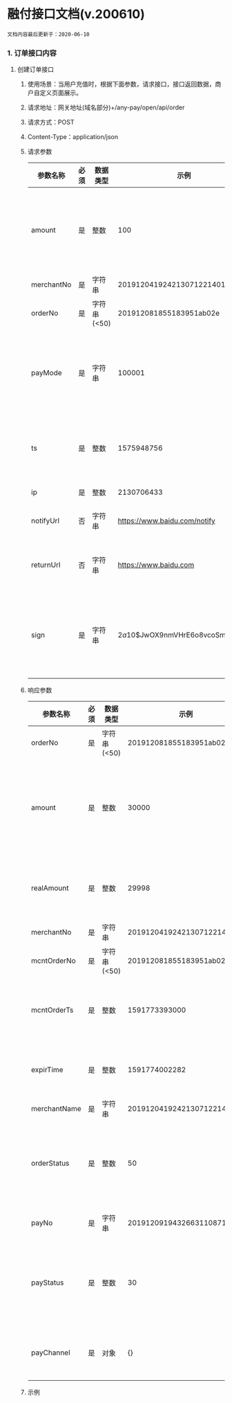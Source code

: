 # 融付接口文档(v.200610)
    文档内容最后更新于：2020-06-10



### 1. 订单接口内容
1. 创建订单接口
    1. 使用场景：当用户充值时，根据下面参数，请求接口，接口返回数据，商户自定义页面展示。
    3. 请求地址：网关地址(域名部分)+/any-pay/open/api/order
    2. 请求方式：POST
    2. Content-Type：application/json
    4. 请求参数 
    
        |参数名称| 必须|数据类型|示例| 参数说明 |
        |  ----  | ------------|---- |---- |------------  |
        |amount| 是|整数|100| 金额,以分为单位；最小值100，即1元 |
        |merchantNo|是|字符串|20191204192421307122140114| 商户编号|
        |orderNo|是|字符串(<50)|201912081855183951ab02e| 商户订单编号|
        |payMode|是|字符串|100001| 支付模式，请登陆商户后台获取|
        |ts|是|整数|1575948756| 商户订单时间戳（秒级）|
        |ip|是|整数|2130706433| 客户真实ip|
        |notifyUrl|否|字符串|https://www.baidu.com/notify| 后台通知地址|
        |returnUrl|否|字符串|https://www.baidu.com| 支付完成用户返回地址|
        |sign|是|字符串|$2a$10$JwOX9nmVHrE6o8vcoSmyd.T6...| 参数签名，请按照签名算法生成|

    5. 响应参数
        
        |参数名称| 必须|数据类型|示例| 参数说明 |
        |  ----  | ------------|---- |---- |------------  |
        |orderNo|是|字符串(<50)|201912081855183951ab02e| 平台订单编号|
        |amount| 是|整数|30000| 发起金额,以分为单位；最小值100，即1元 |
        |realAmount| 是|整数|29998| 实际支付金额,以分为单位 |
        |merchantNo|是|字符串|20191204192421307122140114| 商户编号|
        |mcntOrderNo|是|字符串(<50)|201912081855183951ab02e| 商户订单编号|
        |mcntOrderTs|是|整数|1591773393000| 商户订单时间戳（毫秒级）|
        |expirTime|是|整数|1591774002282| 订单过期时间（毫秒级）|
        |merchantName|是|字符串|20191204192421307122140114| 商户名称|
        |orderStatus|是|整数|50| 订单状态，请参考订单状态枚举|
        |payNo|是|字符串|20191209194326631108714792| 支付订单编号|
        |payStatus|是|整数|30| 支付状态，请参考支付状态枚举|
        |payChannel|是|对象|{}| 不同模式内容不一样，[](请参考)|
        
    5. 示例
    ```
    
    ```
